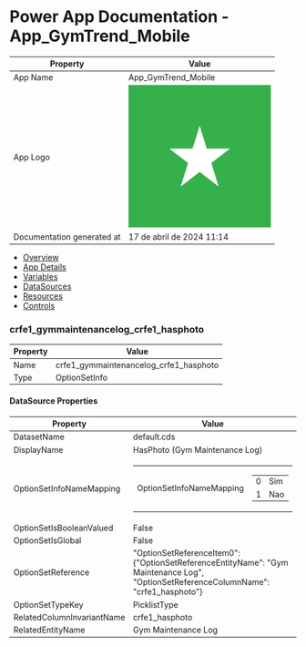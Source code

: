 ﻿# Power App Documentation \- App\_GymTrend\_Mobile

| Property                   | Value                                   |
| -------------------------- | --------------------------------------- |
| App Name                   | App\_GymTrend\_Mobile                   |
| App Logo                   | ![App Logo](resources/applogoSmall.png) |
| Documentation generated at | 17 de abril de 2024 11:14               |

- [Overview](index-App_GymTrend_Mobile.md)
- [App Details](appdetails-App_GymTrend_Mobile.md)
- [Variables](variables-App_GymTrend_Mobile.md)
- [DataSources](datasources-App_GymTrend_Mobile.md)
- [Resources](resources-App_GymTrend_Mobile.md)
- [Controls](controls-App_GymTrend_Mobile.md)

### crfe1\_gymmaintenancelog\_crfe1\_hasphoto

| Property | Value                                     |
| -------- | ----------------------------------------- |
| Name     | crfe1\_gymmaintenancelog\_crfe1\_hasphoto |
| Type     | OptionSetInfo                             |

#### DataSource Properties

| Property                   | Value                                                                                                                                           |
| -------------------------- | ----------------------------------------------------------------------------------------------------------------------------------------------- |
| DatasetName                | default.cds                                                                                                                                     |
| DisplayName                | HasPhoto (Gym Maintenance Log)                                                                                                                  |
| OptionSetInfoNameMapping   | <table><tr><td>OptionSetInfoNameMapping</td><td><table><tr><td>0</td><td>Sim</td></tr><tr><td>1</td><td>Nao</td></tr></table></td></tr></table> |
| OptionSetIsBooleanValued   | False                                                                                                                                           |
| OptionSetIsGlobal          | False                                                                                                                                           |
| OptionSetReference         | "OptionSetReferenceItem0": {"OptionSetReferenceEntityName": "Gym Maintenance Log", "OptionSetReferenceColumnName": "crfe1\_hasphoto"}           |
| OptionSetTypeKey           | PicklistType                                                                                                                                    |
| RelatedColumnInvariantName | crfe1\_hasphoto                                                                                                                                 |
| RelatedEntityName          | Gym Maintenance Log                                                                                                                             |
